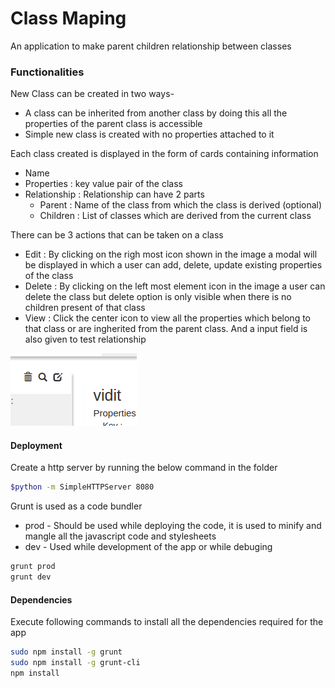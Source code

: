 # Class Maping

An application to make parent children relationship between classes
### Functionalities

New Class can be created in two ways-
- A class can be inherited from another class by doing this all the properties of the parent class is accessible
- Simple new class is created with no properties attached to it


Each class created is displayed in the form of cards containing information
- Name
- Properties : key value pair of the class
- Relationship : Relationship can have 2 parts
    - Parent : Name of the class from which the class is derived (optional)
    - Children : List of classes which are derived from the current class

There can be 3 actions that can be taken on a class
- Edit : By clicking on the righ most icon shown in the image a modal will be displayed in which a user can add, delete, update existing properties of the class
- Delete : By clicking on the left most element icon in the image a user can delete the class but delete option is only visible when there is no children present of that class
- View : Click the center icon to view all the properties which belong to that class or are ingherited from the parent class. And a input field is also given to test relationship

![Alt text](https://github.com/vidit1/classes-front/blob/master/images/options.png?raw=true "Title")
#### Deployment
Create a http server by running the below command in the folder
```sh
$python -m SimpleHTTPServer 8080
```
 Grunt is used as a code bundler
 - prod - Should be used while deploying the code, it is used to minify and mangle all the javascript code and stylesheets
 - dev - Used while development of the app or while debuging
 ```sh
grunt prod
grunt dev
```

 #### Dependencies

 Execute following commands to install all the dependencies required for the app
  ```sh
sudo npm install -g grunt
sudo npm install -g grunt-cli
npm install
```
